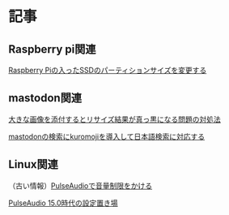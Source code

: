 # 記事

## Raspberry pi関連

[Raspberry Piの入ったSSDのパーティションサイズを変更する](https://boronology.github.io/documents/resize_partition_on_raspberry_pi)

## mastodon関連

[大きな画像を添付するとリサイズ結果が真っ黒になる問題の対処法](https://boronology.github.io/documents/media_attachment_large_image)

[mastodonの検索にkuromojiを導入して日本語検索に対応する](https://boronology.github.io/documents/mastodon_search_kuromoji)

## Linux関連

（古い情報）[PulseAudioで音量制限をかける](https://boronology.github.io/documents/pulseaudio_volume_limit)

[PulseAudio 15.0時代の設定置き場](https://boronology.github.io/documents/pulseaudio_config_in_home)